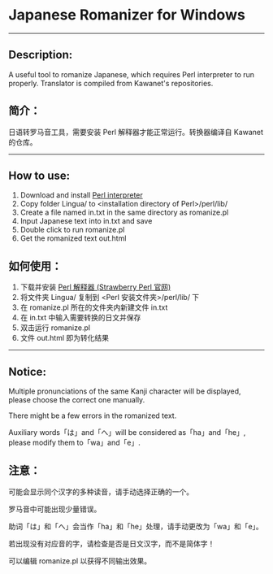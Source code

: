 # Japanese Romanizer for Windows

------

## Description:

A useful tool to romanize Japanese, which requires Perl interpreter to run properly. Translator is compiled from Kawanet's repositories.

## 简介：

日语转罗马音工具，需要安装 Perl 解释器才能正常运行。转换器编译自 Kawanet 的仓库。

------

## How to use:

1. Download and install [Perl interpreter](http://strawberryperl.com/)
2. Copy folder Lingua/ to &lt;installation directory of Perl&gt;/perl/lib/
3. Create a file named in.txt in the same directory as romanize.pl
4. Input Japanese text into in.txt and save
5. Double click to run romanize.pl
6. Get the romanized text out.html

## 如何使用：

1. 下载并安装 [Perl 解释器 (Strawberry Perl 官网)](http://strawberryperl.com/)
2. 将文件夹 Lingua/ 复制到 &lt;Perl 安装文件夹&gt;/perl/lib/ 下
3. 在 romanize.pl 所在的文件夹内新建文件 in.txt 
4. 在 in.txt 中输入需要转换的日文并保存
5. 双击运行 romanize.pl
6. 文件 out.html 即为转化结果

------

## Notice:

Multiple pronunciations of the same Kanji character will be displayed, please choose the correct one manually.

There might be a few errors in the romanized text.

Auxiliary words「は」and「へ」will be considered as「ha」and「he」, please modify them to「wa」and「e」.

## 注意：

可能会显示同个汉字的多种读音，请手动选择正确的一个。

罗马音中可能出现少量错误。

助词「は」和「へ」会当作「ha」和「he」处理，请手动更改为「wa」和「e」。

若出现没有对应音的字，请检查是否是日文汉字，而不是简体字！

可以编辑 romanize.pl 以获得不同输出效果。
